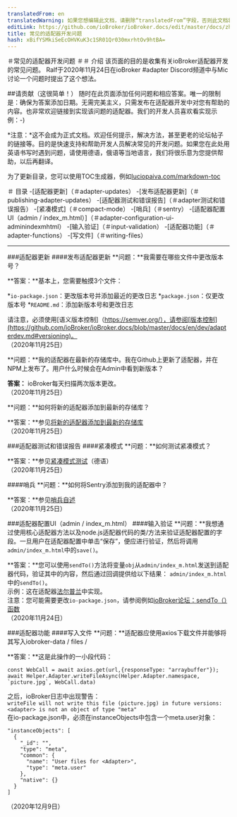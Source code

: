```yaml
---
translatedFrom: en
translatedWarning: 如果您想编辑此文档，请删除“translatedFrom”字段，否则此文档将再次自动翻译
editLink: https://github.com/ioBroker/ioBroker.docs/edit/master/docs/zh-cn/dev/adapter-dev-faq.md
title: 常见的适配器开发问题
hash: xBifYSMkiSeEcOHVKuK3c1SR01Qr030mxrhtOv9htBA=
---
```

＃常见的适配器开发问题
＃＃ 介绍
该页面的目的是收集有关ioBroker适配器开发的常见问题。
Ralf于2020年11月24日在ioBroker #adapter Discord频道中与Mic讨论一个问题时提出了这个想法。

##请贡献（这很简单！）
随时在此页面添加任何问题和相应答案。唯一的限制是：确保为答案添加日期。无需完美主义，只需发布在适配器开发中对您有帮助的内容。也非常欢迎链接到实现该问题的适配器。我们的开发人员喜欢看实现示例：-)

*注意：*这不会成为正式文档。欢迎任何提示，解决方法，甚至更老的论坛帖子的链接等。目的是快速支持和帮助开发人员解决常见的开发问题。如果您在此处用英语书写时遇到问题，请使用德语，俄语等当地语言，我们将很乐意为您提供帮助，以后再翻译。

为了更新目录，您可以使用TOC生成器，例如[luciopaiva.com/markdown-toc](https://luciopaiva.com/markdown-toc/)

＃ 目录
-[适配器更新]（＃adapter-updates）
  -[发布适配器更新]（＃publishing-adapter-updates）
-[适配器测试和错误报告]（＃adapter测试和错误报告）
  -[紧凑模式]（＃compact-mode）
  -[哨兵]（＃sentry）
-[适配器配置UI（admin / index_m.html）]（＃adapter-configuration-ui-adminindexmhtml）
  -[输入验证]（＃input-validation）
-[适配器功能]（＃adapter-functions）
  -[写文件]（＃writing-files）

---

###适配器更新
####发布适配器更新
**问题：**我需要在哪些文件中更改版本号？

**答案：**基本上，您需要触摸3个文件：

 *`io-package.json`：更改版本号并添加最近的更改日志
 *`package.json`：仅更改版本号
 *`README.md`：添加新版本号和更改日志

请注意，必须使用[语义版本控制]（https://semver.org/），请参阅[版本控制](https://github.com/ioBroker/ioBroker.docs/blob/master/docs/en/dev/adapterdev.md#versioning)。<br> （2020年11月25日）

**问题：**我的适配器在最新的存储库中。我在Github上更新了适配器，并在NPM上发布了。用户什么时候会在Admin中看到新版本？

**答案：** ioBroker每天扫描两次版本更改。<br> （2020年11月25日）

**问题：**如何将新的适配器添加到最新的存储库？

**答案：**参见[将新的适配器添加到最新的存储库](https://github.com/ioBroker/ioBroker.repositories#add-a-new-adapter-to-the-latest-repository)<br> （2020年11月25日）

###适配器测试和错误报告
####紧凑模式
**问题：**如何测试紧凑模式？

**答案：**参见[紧凑模式测试](https://forum.iobroker.net/topic/32789/anleitung-f%C3%BCr-adapter-entwickler-compact-mode-testen)（德语）<br> （2020年11月25日）

####哨兵
**问题：**如何将Sentry添加到我的适配器中？

**答案：**参见[哨兵自述](https://github.com/ioBroker/plugin-sentry#readme)<br> （2020年11月25日）

###适配器配置UI（admin / index_m.html）
####输入验证
**问题：**我想通过使用核心适配器方法以及node.js适配器代码的类/方法来验证适配器配置的字段。一旦用户在适配器配置中单击“保存”，便应进行验证，然后将调用`admin/index_m.html`中的`save()`。

**答案：**您可以使用`sendTo()`方法将变量`obj`从`admin/index_m.html`发送到适配器代码，验证其中的内容，然后通过回调提供给以下结果： `admin/index_m.html`中的`sendTo()`。<br>示例：这在适配器[法尔普兰](https://github.com/gaudes/ioBroker.fahrplan)中实现。<br>注意：您可能需要更改`io-package.json`，请参阅例如[ioBroker论坛：sendTo（）函数](https://forum.iobroker.net/topic/5205/gel%C3%B6st-sendto-in-eigenem-adapter-funktioniert-nicht/)<br> （2020年11月24日）

###适配器功能
####写入文件
**问题：**适配器应使用axios下载文件并能够将其写入iobroker-data / files / <adapter>

**答案：**这是此操作的一小段代码：

```
const WebCall = await axios.get(url,{responseType: "arraybuffer"});
await Helper.Adapter.writeFileAsync(Helper.Adapter.namespace, `picture.jpg`, WebCall.data)
```

之后，ioBroker日志中出现警告：<br> `writeFile will not write this file (picture.jpg) in future versions: <adapter> is not an object of type "meta"`<br>在io-package.json中，必须在instanceObjects中包含一个meta.user对象：<br>

```
"instanceObjects": [
  {
    "_id": "",
    "type": "meta",
    "common": {
      "name": "User files for <Adapter>",
      "type": "meta.user"
    },
    "native": {}
  }
]
```

（2020年12月9日）